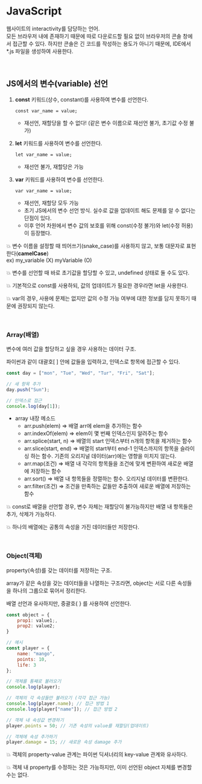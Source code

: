 # JavaScript
웹사이트의 interactivity를 담당하는 언어. <br/>
모든 브라우저 내에 존재하기 때문에 따로 다운로드할 필요 없이 브라우저의 콘솔 창에서 접근할 수 있다.
하지만 콘솔은 긴 코드를 작성하는 용도가 아니기 때문에, IDE에서 *.js 파일을 생성하여 사용한다.

<br/>

## JS에서의 변수(variable) 선언

1. **const** 키워드(상수, constant)를 사용하여 변수를 선언한다.

      ```const var_name = value;```

    - 재선언, 재할당을 할 수 없다! (같은 변수 이름으로 재선언 불가, 초기값 수정 불가)

2. **let** 키워드를 사용하여 변수를 선언한다.

    ```let var_name = value;```

    - 재선언 불가, 재할당은 가능

3. **var** 키워드를 사용하여 변수를 선언한다.

    ```var var_name = value;```

    - 재선언, 재할당 모두 가능
    - 초기 JS에서의 변수 선언 방식. 실수로 값을 업데이트 해도 문제를 알 수 없다는 단점이 있다.
    - 이후 언어 차원에서 변수 값의 보호를 위해 const(수정 불가)와 let(수정 허용)이 등장했다.

💥 변수 이름을 설정할 때 띄어쓰기(snake_case)를 사용하지 않고, 보통 대문자로 표현한다(**camelCase**)  
    ex) my_variable (X) myVariable (O)

💥 변수를 선언할 때 바로 초기값을 할당할 수 있고, undefined 상태로 둘 수도 있다.

💥 기본적으로 const를 사용하되, 값의 업데이트가 필요한 경우라면 let을 사용한다.

💥 var의 경우, 사용에 문제는 없지만 값의 수정 가능 여부에 대한 정보를 담지 못하기 때문에 권장되지 않는다.

<br/>

### Array(배열)

변수에 여러 값을 할당하고 싶을 경우 사용하는 데이터 구조.

파이썬과 같이 대괄호[ ] 안에 값들을 입력하고, 인덱스로 항목에 접근할 수 있다.

```jsx
const day = ["mon", "Tue", "Wed", "Tur", "Fri", "Sat"];

// 새 항목 추가
day.push("Sun");

// 인덱스로 접근
console.log(day[1]);
```

- array 내장 메소드
    - arr.push(elem) ⇒ 배열 arr에 elem을 추가하는 함수
    - arr.indexOf(elem) ⇒ elem이 몇 번째 인덱스인지 알려주는 함수
    - arr.splice(start, n) ⇒ 배열의 start 인덱스부터 n개의 항목을 제거하는 함수
    - arr.slice(start, end) ⇒ 배열의 start부터 end-1 인덱스까지의 항목을 슬라이싱 하는 함수. 기존의 오리지널 데이터(arr)에는 영향을 미치지 않는다.
    - arr.map(조건)  ⇒ 배열 내 각각의 항목들을 조건에 맞게 변환하여 새로운 배열에 저장하는 함수
    - arr.sort() ⇒ 배열 내 항목들을 정렬하는 함수. 오리지널 데이터를 변환한다.
    - arr.filter(조건) ⇒ 조건을 만족하는 값들만 추출하여 새로운 배열에 저장하는 함수

💥 const로 배열을 선언할 경우, 변수 자체는 재할당이 불가능하지만 배열 내 항목들은 추가, 삭제가 가능하다.

💥 하나의 배열에는 공통의 속성을 가진 데이터들만 저장한다.

<br/>

### Object(객체)

property(속성)를 갖는 데이터를 저장하는 구조. 

array가 같은 속성을 갖는 데이터들을 나열하는 구조라면, object는 서로 다른 속성들을 하나의 그룹으로 묶어서 정리한다. 

배열 선언과 유사하지만, 중괄호{ } 를 사용하여 선언한다.

```jsx
const object = {
	prop1: value1;,
	prop2: value2;
}

// 예시
const player = {
	name: "mango",
	points: 10,
	life: 3
};

// 객체를 통째로 불러오기
console.log(player);

// 객체의 각 속성들만 불러오기 (각각 접근 가능)
console.log(player.name); // 접근 방법 1
console.log(player["name"]); // 접근 방법 2

// 객체 내 속성값 변경하기
player.points = 50; // 기존 속성의 value를 재할당(업데이트)

// 객체에 속성 추가하기
player.damage = 15; // 새로운 속성 damage 추가
```

💥 객체의 property-value 관계는 파이썬 딕셔너리의 key-value 관계와 유사하다.

💥 객체 내 property를 수정하는 것은 가능하지만, 이미 선언된 object 자체를 변경할 수는 없다.
